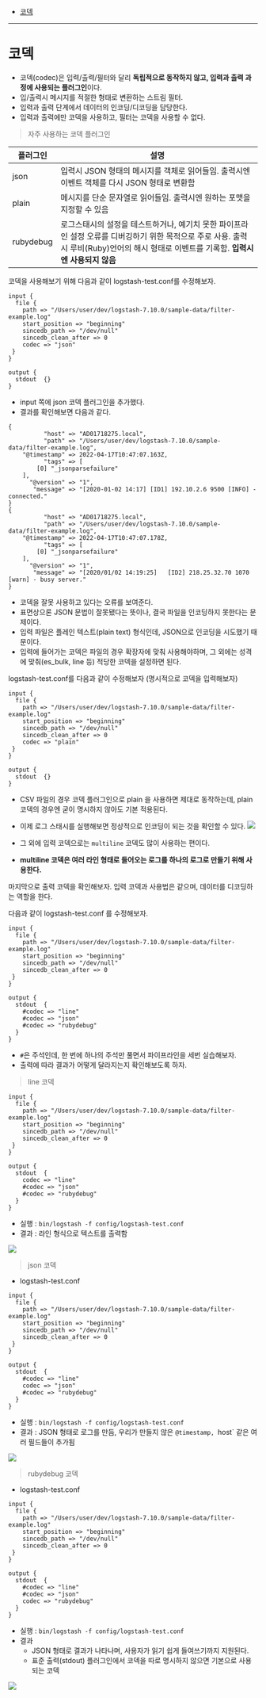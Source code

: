 
- [코덱](#코덱)

---
# 코덱

- 코덱(codec)은 입력/출력/필터와 달리 **독립적으로 동작하지 않고, 입력과 출력 과정에 사용되는 플러그인**이다.
- 입/출력시 메시지를 적절한 형태로 변환하는 스트림 필터.
- 입력과 출력 단계에서 데이터의 인코딩/디코딩을 담당한다.
- 입력과 출력에만 코덱을 사용하고, 필터는 코덱을 사용할 수 없다.


> 자주 사용하는 코덱 플러그인

| 플러그인  | 설명                                                                                                                                                                                     |
| --------- | ---------------------------------------------------------------------------------------------------------------------------------------------------------------------------------------- |
| json      | 입력시 JSON 형태의 메시지를 객체로 읽어들임. 출력시엔 이벤트 객체를 다시 JSON 형태로 변환함                                                                                              |
| plain     | 메시지를 단순 문자열로 읽어들임. 출력시엔 원하는 포맷을 지정할 수 있음                                                                                                                   |
| rubydebug | 로그스태시의 설정을 테스트하거나, 예기치 못한 파이프라인 설정 오류를 디버깅하기 위한 목적으로 주로 사용. 출력시 루비(Ruby)언어의 해시 형태로 이벤트를 기록함. **입력시엔 사용되지 않음** |


코덱을 사용해보기 위해 다음과 같이 logstash-test.conf를 수정해보자.

```
input {
  file {
    path => "/Users/user/dev/logstash-7.10.0/sample-data/filter-example.log"
    start_position => "beginning"
    sincedb_path => "/dev/null"
    sincedb_clean_after => 0
    codec => "json"
 }
}

output {
  stdout  {}
}
```
- input 쪽에 json 코덱 플러그인을 추가했다.
- 결과를 확인해보면 다음과 같다.

```
{
          "host" => "AD01718275.local",
          "path" => "/Users/user/dev/logstash-7.10.0/sample-data/filter-example.log",
    "@timestamp" => 2022-04-17T10:47:07.163Z,
          "tags" => [
        [0] "_jsonparsefailure"
    ],
      "@version" => "1",
       "message" => "[2020-01-02 14:17] [ID1] 192.10.2.6 9500 [INFO] - connected."
}
{
          "host" => "AD01718275.local",
          "path" => "/Users/user/dev/logstash-7.10.0/sample-data/filter-example.log",
    "@timestamp" => 2022-04-17T10:47:07.178Z,
          "tags" => [
        [0] "_jsonparsefailure"
    ],
      "@version" => "1",
       "message" => "[2020/01/02 14:19:25]   [ID2] 218.25.32.70 1070 [warn] - busy server."
}
```
- 코덱을 잘못 사용하고 있다는 오류를 보여준다.
- 표면상으론 JSON 문법이 잘못됐다는 뜻이나, 결국 파일을 인코딩하지 못한다는 문제이다.
- 입력 파일은 플레인 텍스트(plain text) 형식인데, JSON으로 인코딩을 시도했기 때문이다.
- 입력에 들어가는 코덱은 파일의 경우 확장자에 맞춰 사용해야하며, 그 외에는 성격에 맞춰(es_bulk, line 등) 적당한 코덱을 설정하면 된다.


logstash-test.conf를 다음과 같이 수정해보자 (명시적으로 코덱을 입력해보자)
```
input {
  file {
    path => "/Users/user/dev/logstash-7.10.0/sample-data/filter-example.log"
    start_position => "beginning"
    sincedb_path => "/dev/null"
    sincedb_clean_after => 0
    codec => "plain"
 }
}

output {
  stdout  {}
}
```

- CSV 파일의 경우 코덱 플러그인으로 plain 을 사용하면 제대로 동작하는데, plain 코덱의 경우엔 굳이 명시하지 않아도 기본 적용된다.
- 이제 로그 스태시를 실행해보면 정상적으로 인코딩이 되는 것을 확인할 수 있다.
![](/images/2022-04-17-19-51-48.png)

- 그 외에 입력 코덱으로는 `multiline` 코덱도 많이 사용하는 편이다.
- **multiline 코덱은 여러 라인 형태로 들어오는 로그를 하나의 로그로 만들기 위해 사용한다.**


마지막으로 출력 코덱을 확인해보자. 입력 코덱과 사용법은 같으며, 데이터를 디코딩하는 역할을 한다.

다음과 같이 logstash-test.conf 를 수정해보자.

```
input {
  file {
    path => "/Users/user/dev/logstash-7.10.0/sample-data/filter-example.log"
    start_position => "beginning"
    sincedb_path => "/dev/null"
    sincedb_clean_after => 0
 }
}

output {
  stdout  {
    #codec => "line"
    #codec => "json"
    #codec => "rubydebug"
  }
}
```

- `#`은 주석인데, 한 번에 하나의 주석만 풀면서 파이프라인을 세번 실습해보자.
- 출력에 따라 결과가 어떻게 달라지는지 확인해보도록 하자.

> line 코덱

```
input {
  file {
    path => "/Users/user/dev/logstash-7.10.0/sample-data/filter-example.log"
    start_position => "beginning"
    sincedb_path => "/dev/null"
    sincedb_clean_after => 0
 }
}

output {
  stdout  {
    codec => "line"
    #codec => "json"
    #codec => "rubydebug"
  }
}
```
- 실행 : `bin/logstash -f config/logstash-test.conf`
- 결과 : 라인 형식으로 텍스트를 출력함

![](/images/2022-04-17-19-55-29.png)
 

 > json 코덱

- logstash-test.conf
```
input {
  file {
    path => "/Users/user/dev/logstash-7.10.0/sample-data/filter-example.log"
    start_position => "beginning"
    sincedb_path => "/dev/null"
    sincedb_clean_after => 0
 }
}

output {
  stdout  {
    #codec => "line"
    codec => "json"
    #codec => "rubydebug"
  }
}
```
- 실행 : `bin/logstash -f config/logstash-test.conf`
- 결과 : JSON 형태로 로그를 만듬, 우리가 만들지 않은 `@timestamp, `host` 같은 여러 필드들이 추가됨

![](/images/2022-04-17-19-57-14.png)


> rubydebug 코덱

- logstash-test.conf

```
input {
  file {
    path => "/Users/user/dev/logstash-7.10.0/sample-data/filter-example.log"
    start_position => "beginning"
    sincedb_path => "/dev/null"
    sincedb_clean_after => 0
 }
}

output {
  stdout  {
    #codec => "line"
    #codec => "json"
    codec => "rubydebug"
  }
}
```

- 실행 : `bin/logstash -f config/logstash-test.conf`
- 결과 
  - JSON 형태로 결과가 나타나며, 사용자가 읽기 쉽게 들여쓰기까지 지원된다.
  - 표준 출력(stdout) 플러그인에서 코덱을 따로 명시하지 않으면 기본으로 사용되는 코덱

![](/images/2022-04-17-19-59-14.png)
